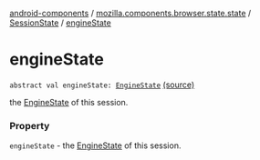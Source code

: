 [android-components](../../index.md) / [mozilla.components.browser.state.state](../index.md) / [SessionState](index.md) / [engineState](./engine-state.md)

# engineState

`abstract val engineState: `[`EngineState`](../-engine-state/index.md) [(source)](https://github.com/mozilla-mobile/android-components/blob/master/components/browser/state/src/main/java/mozilla/components/browser/state/state/SessionState.kt#L24)

the [EngineState](../-engine-state/index.md) of this session.

### Property

`engineState` - the [EngineState](../-engine-state/index.md) of this session.